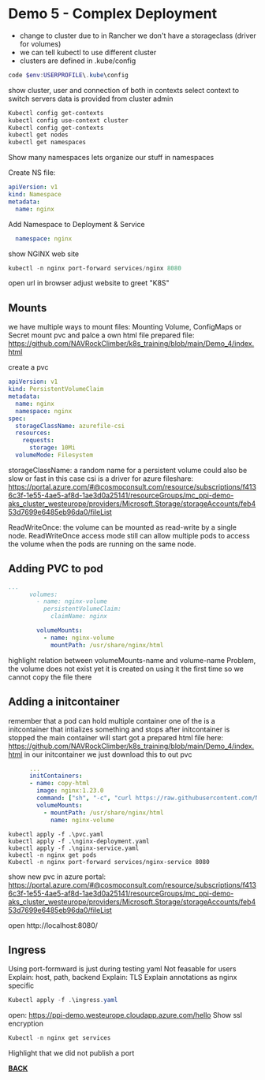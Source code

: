 # Demo 5 - Complex Deployment

- change to cluster due to in Rancher we don't have a storageclass (driver for volumes)
- we can tell kubectl to use different cluster
- clusters are defined in .kube/config

```Powershell
code $env:USERPROFILE\.kube\config
```

show cluster, user and connection of both in contexts
select context to switch servers
data is provided from cluster admin

```Powershell
Kubectl config get-contexts
kubectl config use-context cluster
Kubectl config get-contexts
kubectl get nodes
kubectl get namespaces
```

Show many namespaces
lets organize our stuff in namespaces

Create NS file:

```YAML
apiVersion: v1
kind: Namespace
metadata:
  name: nginx
```

Add Namespace to Deployment & Service

```YAML
  namespace: nginx
```

show NGINX web site

```Powershell
kubectl -n nginx port-forward services/nginx 8080
```

open url in browser
adjust website to greet "K8S"

## Mounts

we have multiple ways to mount files: Mounting Volume, ConfigMaps or Secret
mount pvc and palce a own html file
prepared file: https://github.com/NAVRockClimber/k8s_training/blob/main/Demo_4/index.html

create a pvc

```YAML
apiVersion: v1
kind: PersistentVolumeClaim
metadata:
  name: nginx
  namespace: nginx
spec:
  storageClassName: azurefile-csi
  resources:
    requests:
      storage: 10Mi
  volumeMode: Filesystem
```

storageClassName:
a random name for a persistent volume could also be slow or fast
in this case csi is a driver for azure fileshare: https://portal.azure.com/#@cosmoconsult.com/resource/subscriptions/f4136c3f-1e55-4ae5-af8d-1ae3d0a25141/resourceGroups/mc_ppi-demo-aks_cluster_westeurope/providers/Microsoft.Storage/storageAccounts/feb453d7699e6485eb96da0/fileList


ReadWriteOnce:
the volume can be mounted as read-write by a single node. ReadWriteOnce access mode still can allow multiple pods to access the volume when the pods are running on the same node.

## Adding PVC to pod

```YAML
...
      volumes:
        - name: nginx-volume
          persistentVolumeClaim:
            claimName: nginx
```

```YAML
        volumeMounts:
          - name: nginx-volume
            mountPath: /usr/share/nginx/html
```

highlight relation between volumeMounts-name and volume-name
Problem, the volume does not exist yet
it is created on using it the first time
so we cannot copy the file there

## Adding a initcontainer

remember that a pod can hold multiple container
one of the is a initcontainer that intializes something and stops
after initcontainer is stopped the main container will start
got a prepared html file here: https://github.com/NAVRockClimber/k8s_training/blob/main/Demo_4/index.html
in our initcontainer we just download this to out pvc

```YAML
      ...
      initContainers:
      - name: copy-html
        image: nginx:1.23.0
        command: ["sh", "-c", "curl https://raw.githubusercontent.com/NAVRockClimber/k8s_training/main/Demo_4/index.html -o /usr/share/nginx/html/index.html"]
        volumeMounts:
          - mountPath: /usr/share/nginx/html
            name: nginx-volume
```

```
kubectl apply -f .\pvc.yaml
kubectl apply -f .\nginx-deployment.yaml
kubectl apply -f .\nginx-service.yaml
kubectl -n nginx get pods
Kubectl -n nginx port-forward services/nginx-service 8080
```

show new pvc in azure portal: https://portal.azure.com/#@cosmoconsult.com/resource/subscriptions/f4136c3f-1e55-4ae5-af8d-1ae3d0a25141/resourceGroups/mc_ppi-demo-aks_cluster_westeurope/providers/Microsoft.Storage/storageAccounts/feb453d7699e6485eb96da0/fileList

open http://localhost:8080/

## Ingress 

Using port-formward is just during testing yaml
Not feasable for users
Explain: host, path, backend
Explain: TLS
Explain annotations as nginx specific

```Powershell
Kubectl apply -f .\ingress.yaml
```

open: https://ppi-demo.westeurope.cloudapp.azure.com/hello
Show ssl encryption

```Powershell
Kubectl -n nginx get services
```

Highlight that we did not publish a port

**[BACK](../README.md)**
